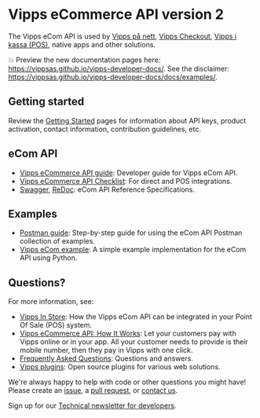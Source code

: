 <!-- START_METADATA
---
title: Introduction
sidebar_position: 1
---
END_METADATA -->

# Vipps eCommerce API version 2

The Vipps eCom API is used by
[Vipps på nett](https://vipps.no/produkter-og-tjenester/bedrift/ta-betalt-paa-nett/ta-betalt-paa-nett/),
[Vipps Checkout](https://vipps.no/produkter-og-tjenester/bedrift/ta-betalt-paa-nett/vipps-checkout/),
[Vipps i kassa (POS)](https://vipps.no/produkter-og-tjenester/bedrift/ta-betalt-i-butikk/vipps-i-kassa/),
native apps and other solutions.

<!-- START_COMMENT -->

💥 Preview the new documentation pages here: <https://vippsas.github.io/vipps-developer-docs/>.
See the disclaimer: <https://vippsas.github.io/vipps-developer-docs/docs/examples/>.

<!-- END_COMMENT -->

## Getting started

Review the [Getting Started](https://github.com/vippsas/vipps-developers/blob/master/vipps-getting-started.md) pages for information about API keys, product activation, contact information, contribution guidelines, etc.

## eCom API

* [Vipps eCommerce API guide](vipps-ecom-api.md): Developer guide for Vipps eCom API.
* [Vipps eCommerce API Checklist](vipps-ecom-api-checklist.md): For direct and POS integrations.
* [Swagger](https://vippsas.github.io/vipps-ecom-api/), [ReDoc](https://vippsas.github.io/vipps-developer-docs/api/ecom): eCom API Reference Specifications.

## Examples

* [Postman guide](vipps-ecom-postman.md): Step-by-step guide for using the eCom API Postman collection of examples.
* [Vipps eCom example](https://github.com/vippsas/vipps-developers/tree/master/code-examples/ecom_python_example): A simple example implementation for the eCom API using Python.


## Questions?

For more information, see:

* [Vipps In Store](vipps-in-store-howitworks.md): How the Vipps eCom API can be integrated in your Point Of Sale (POS) system.
* [Vipps eCommerce API: How It Works](vipps-ecom-api-howitworks.md):  Let your customers pay with Vipps online or in your app. All your customer needs to provide is their mobile number, then they pay in Vipps with one click.
* [Frequently Asked Questions](vipps-ecom-api-faq.md): Questions and answers.
* [Vipps plugins](https://github.com/vippsas/vipps-plugins): Open source plugins for various web solutions.

We're always happy to help with code or other questions you might have!
Please create an [issue](https://github.com/vippsas/vipps-ecom-api/issues),
a [pull request](https://github.com/vippsas/vipps-ecom-api/pulls),
or [contact us](https://github.com/vippsas/vipps-developers/blob/master/contact.md).

Sign up for our [Technical newsletter for developers](https://github.com/vippsas/vipps-developers/tree/master/newsletters).
